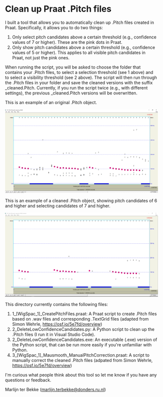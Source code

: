 # Clean up Praat .Pitch files

I built a tool that allows you to automatically clean up .Pitch files created in Praat. Specifically, it allows you to do two things:
1. Only select pitch candidates above a certain threshold (e.g., confidence values of 7 or higher). These are the pink dots in Praat.
2. Only show pitch candidates above a certain threshold (e.g., confidence values of 5 or higher). This applies to all visible pitch candidates in Praat, not just the pink ones.

When running the script, you will be asked to choose the folder that contains your .Pitch files, to select a selection threshold (see 1 above) and to select a visibility threshold (see 2 above). The script will then run through the .Pitch files in your folder and save the cleaned versions with the suffix _cleaned.Pitch. Currently, if you run the script twice (e.g., with different settings), the previous _cleaned.Pitch versions will be overwritten.

This is an example of an original .Pitch object.

<img src="original_pitch.png" alt="Screenshot of original pitch track in Praat" width=750/> 

This is an example of a cleaned .Pitch object, showing pitch candidates of 6 and higher and selecting candidates of 7 and higher. 

<img src="cleaned_pitch.png" alt="Screenshot of cleaned pitch track in Praat" width=750/>

This directory currently contains the following files:
1. 1_[WigSpac_1]_CreatePitchFiles.praat: A Praat script to create .Pitch files based on .wav files and corresponding .TextGrid files (adapted from Simon Wehrle, https://osf.io/5e7fd/overview)
2. 2_DeleteLowConfidenceCandidates.py: A Python script to clean up the .Pitch files (I run it in Visual Studio Code). 
3. 2_DeleteLowConfidenceCandidates.exe: An executable (.exe) version of the Python script, that can be run more easily if you're unfamiliar with Python.
4. 3_[WigSpac_1]_Mausmooth_ManualPitchCorrection.praat: A script to manually correct the cleaned .Pitch files (adpated from Simon Wehrle, https://osf.io/5e7fd/overview)

I'm curious what people think about this tool so let me know if you have any questions or feedback.

Marlijn ter Bekke (marlijn.terbekke@donders.ru.nl)
